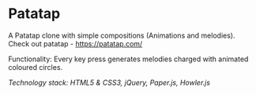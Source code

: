 # Patatap
A Patatap clone with simple compositions (Animations and melodies).
Check out patatap - https://patatap.com/

Functionality:
Every key press generates melodies charged with animated coloured circles.


*Technology stack: HTML5 & CSS3, jQuery, Paper.js, Howler.js*
